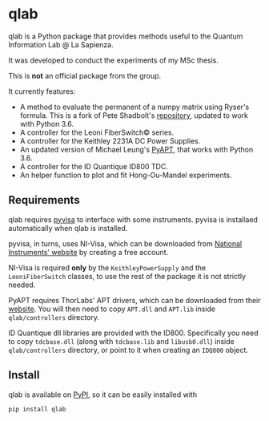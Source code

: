 # qlab

qlab is a Python package that provides methods useful to the Quantum Information Lab @ La Sapienza.

It was developed to conduct the experiments of my MSc thesis.

This is __not__ an official package from the group.

It currently features:
  - A method to evaluate the permanent of a numpy matrix using Ryser's formula.
  This is a fork of Pete Shadbolt's [repository](https://github.com/peteshadbolt/permanent), updated to work with Python 3.6.
  - A controller for the Leoni FiberSwitch© series.
  - A controller for the Keithley 2231A DC Power Supplies.
  - An updated version of Michael Leung's [PyAPT](https://github.com/mcleung/PyAPT), that works with Python 3.6.
  - A controller for the ID Quantique ID800 TDC.
  - An helper function to plot and fit Hong-Ou-Mandel experiments.

## Requirements

qlab requires [pyvisa](https://github.com/pyvisa/pyvisa) to interface with some instruments. pyvisa is installaed automatically when qlab is installed.

pyvisa, in turns, uses NI-Visa, which can be downloaded from [National Instruments' website](http://www.ni.com/visa/) by creating a free account.

NI-Visa is required __only__ by the `KeithleyPowerSupply` and the `LeoniFiberSwitch` classes, to use the rest of the package it is not strictly needed.

PyAPT requires ThorLabs' APT drivers, which can be downloaded from their [website](https://www.thorlabs.com/software_pages/ViewSoftwarePage.cfm?Code=Motion_Control). You will then need to copy `APT.dll` and `APT.lib` inside `qlab/controllers` directory.

ID Quantique dll libraries are provided with the ID800. Specifically you need to copy `tdcbase.dll` (along with `tdcbase.lib` and `libusb0.dll`) inside `qlab/controllers` directory, or point to it when creating an `IDQ800` object.

## Install

qlab is available on [PyPI](https://pypi.python.org/), so it can be easily installed with
```
pip install qlab
```
